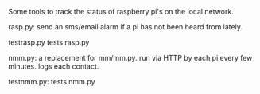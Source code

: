 
Some tools to track the status of raspberry pi's on the local network. 

rasp.py:
send an sms/email alarm if a pi has not been heard from lately.

testrasp.py
tests rasp.py

nmm.py:
a replacement for mm/mm.py.
run via HTTP by each pi every few minutes.
logs each contact.

testnmm.py:
tests nmm.py

